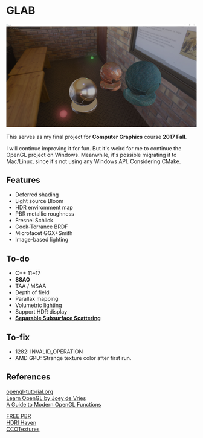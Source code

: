 # GLAB

![Preview image](/assets/Capture.D.JPG)

This serves as my final project for **Computer Graphics** course **2017 Fall**.

I will continue improving it for fun. But it's weird for me to continue the OpenGL project on Windows. Meanwhile, it's possible migrating it to Mac/Linux, since it's not using any Windows API. Considering CMake. 

## Features

- Deferred shading
- Light source Bloom
- HDR enviromment map
- PBR metallic roughness
- Fresnel Schlick
- Cook-Torrance BRDF
- Microfacet GGX+Smith
- Image-based lighting

## To-do
- C++ 11~17
- **SSAO**
- TAA / MSAA
- Depth of field
- Parallax mapping  
- Volumetric lighting
- Support HDR display
- [**Separable Subsurface Scattering**](http://www.iryoku.com/separable-sss/)

## To-fix
- 1282: INVALID_OPERATION
- AMD GPU: Strange texture color after first run.

## References

[opengl-tutorial.org](http://www.opengl-tutorial.org/)\
[Learn OpenGL by Joey de Vries](https://learnopengl.com/)\
[A Guide to Modern OpenGL Functions](https://github.com/Fendroidus/Guide-to-Modern-OpenGL-Functions)

[FREE PBR](https://freepbr.com/)\
[HDRI Haven](https://hdrihaven.com/)\
[CCOTextures](https://cc0textures.com/)
